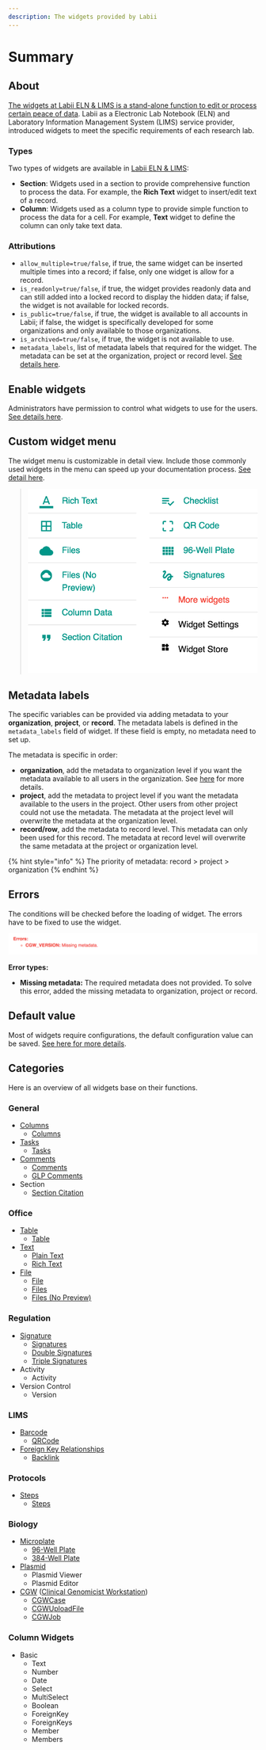 ```yaml
---
description: The widgets provided by Labii
---
```


# Summary

## About

[The widgets at Labii ELN & LIMS is a stand-alone function to edit or process certain peace of data](https://blog.labii.com/2018/01/extend-usability-of-your-labii-eln-via-widgets.html). Labii as a  Electronic Lab Notebook \(ELN\) and Laboratory Information Management System \(LIMS\) service provider, introduced widgets to meet the specific requirements of each research lab.

### Types

Two types of widgets are available in [Labii ELN & LIMS](https://www.labii.com):

* **Section**: Widgets used in a section to provide comprehensive function to process the data. For example, the **Rich Text** widget to insert/edit text of a record.
* **Column**: Widgets used as a column type to provide simple function to process the data for a cell. For example, **Text** widget to define the column can only take text data.

### Attributions

* `allow_multiple=true/false`, if true, the same widget can be inserted multiple times into a record; if false, only one widget is allow for a record.
* `is_readonly=true/false`, if true, the widget provides readonly data and can still added into a locked record to display the hidden data; if false, the widget is not available for locked records.
* `is_public=true/false`, if true, the widget is available to all accounts in Labii; if false, the widget is specifically developed for some organizations and only available to those organizations. 
* `is_archived=true/false`,  if true, the widget is not available to use.
* `metadata_labels`, list of metadata labels that required for the widget. The metadata can be set at the organization, project or record level. [See details here](summary.md#metadata-labels). 

## Enable widgets

Administrators have permission to control what widgets to use for the users. [See details here](../settings/widgets.md). 

## Custom widget menu

The widget menu is customizable in detail view. Include those commonly used widgets in the menu can speed up your documentation process. [See detail here](../settings/widgets.md). 

> ![Add Menu of Widets](../.gitbook/assets/widgets-add-menu-labii-eln-lims.png)

## Metadata labels

The specific variables can be provided via adding metadata to your **organization**, **project**, or **record**. The metadata labels is defined in the `metadata_labels` field of widget. If these field is empty, no metadata need to set up.

The metadata is specific in order:

* **organization**, add the metadata to organization level if you want the metadata available to all users in  the organization. See [here](../settings/organization-detail.md#metadata) for more details. 
* **project**, add the metadata to project level if you want the metadata available to the users in the project. Other users from other project could not use the metadata. The metadata at the project level will overwrite the metadata at the organization level. 
* **record/row**, add the metadata to record level. This metadata can only been used for this record. The metadata at record level will overwrite the same metadata at the project or organization level.

{% hint style="info" %}
The priority of metadata: record &gt; project &gt; organization
{% endhint %}

## Errors

The conditions will be checked before the loading of widget. The errors have to be fixed to use the widget.

![Error message of a widget](../.gitbook/assets/metadata-errors.png)

**Error types:**

* **Missing metadata:** The required metadata does not provided. To solve this error, added the missing metadata to organization, project or record.

## Default value

Most of widgets require configurations, the default configuration value can be saved. [See here for more details](../eln-and-lims/detail-view.md#save-default-section-data).

## Categories

Here is an overview of all widgets base on their functions.

### General

* [Columns](columns.md)
  * [Columns](columns.md#columns)
* [Tasks](tasks.md)
  * [Tasks](tasks.md#tasks)
* [Comments](comments.md)
  * [Comments](comments.md#comments)
  * [GLP Comments](comments.md#comments)
* Section
  * [Section Citation](steps.md#section-citation)

### Office

* [Table](table.md)
  * [Table](table.md#overview)
* [Text](text.md)
  * [Plain Text](text.md#plain-text)
  * [Rich Text](text.md#rich-text)
* [File](file.md)
  * [File](file.md#overview)
  * [Files](file.md#overview)
  * [Files \(No Preview\)](file.md#overview)

### Regulation

* [Signature](signature.md)
  * [Signatures](signature.md#overview)
  * [Double Signatures](signature.md#overview)
  * [Triple Signatures](signature.md#signature)
* Activity
  * Activity
* Version Control
  * Version

### LIMS

* [Barcode](barcode.md)
  * [QRCode](barcode.md#summary)
* [Foreign Key Relationships](foreign-key-relationships.md)
  * [Backlink](foreign-key-relationships.md#backlink)

### Protocols

* [Steps](steps.md)
  * [Steps](steps.md#steps)

### Biology

* [Microplate](microplate.md)
  * [96-Well Plate](microplate.md#overview)
  * [384-Well Plate](microplate.md#overview)
* [Plasmid](plasmid.md)
  * Plasmid Viewer
  * Plasmid Editor
* [CGW](cgw.md) \([Clinical Genomicist Workstation](https://www.pieriandx.com/clinical-genomics-software-for-next-generation-sequencing)\)
  * [CGWCase](cgw.md#cgwcase)
  * [CGWUploadFile](cgw.md#cgwuploadfile)
  * [CGWJob](cgw.md#cgwjob)

### Column Widgets

* Basic
  * Text
  * Number
  * Date
  * Select
  * MultiSelect
  * Boolean
  * ForeignKey
  * ForeignKeys
  * Member
  * Members



